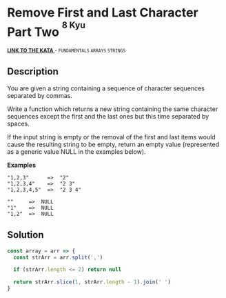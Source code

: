 <h1>Remove First and Last Character Part Two <sup><sup>8 Kyu</sup></sup></h1>

<sup>
  <a href="https://www.codewars.com/kata/570597e258b58f6edc00230d">
    <strong>LINK TO THE KATA</strong>
  </a> - <code>FUNDAMENTALS</code> <code>ARRAYS</code> <code>STRINGS</code>
</sup>

## Description

You are given a string containing a sequence of character sequences separated by commas.

Write a function which returns a new string containing the same character sequences except the first and the last ones but this time separated by spaces.

If the input string is empty or the removal of the first and last items would cause the resulting string to be empty, return an empty value (represented as a generic value NULL in the examples below).

**Examples**

```
"1,2,3"      =>  "2"
"1,2,3,4"    =>  "2 3"
"1,2,3,4,5"  =>  "2 3 4"

""     =>  NULL
"1"    =>  NULL
"1,2"  =>  NULL
```

## Solution

```javascript
const array = arr => {
  const strArr = arr.split(',')

  if (strArr.length <= 2) return null

  return strArr.slice(1, strArr.length - 1).join(' ')
}
```
